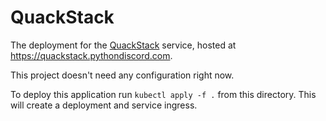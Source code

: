 # QuackStack

The deployment for the [QuackStack](https://github.com/python-discord/quackstack) service, hosted at https://quackstack.pythondiscord.com.

This project doesn't need any configuration right now.

To deploy this application run `kubectl apply -f .` from this directory. This will create a deployment and service ingress.
